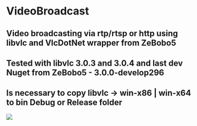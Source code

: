 # VideoBroadcast
## Video broadcasting via rtp/rtsp or http using libvlc and VlcDotNet wrapper from ZeBobo5
## Tested with libvlc 3.0.3 and 3.0.4 and last dev Nuget from ZeBobo5 - 3.0.0-develop296
## Is necessary to copy libvlc -> win-x86 | win-x64 to bin Debug or Release folder

![](https://habrastorage.org/webt/ky/ws/63/kyws63umuabcf1bmpfptecllhxw.png)

